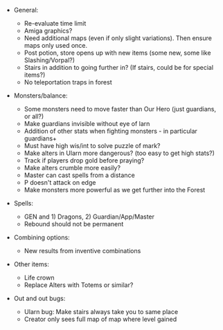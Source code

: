- General:
    - Re-evaluate time limit
    - Amiga graphics?
    - Need additional maps (even if only slight variations). Then ensure maps only used once.
    - Post potion, store opens up with new items (some new, some like Slashing/Vorpal?)
    - Stairs in addition to going further in? (If stairs, could be for special items?)
    - No teleportation traps in forest

- Monsters/balance:
    - Some monsters need to move faster than Our Hero (just guardians, or all?)
    - Make guardians invisible without eye of larn
    - Addition of other stats when fighting monsters - in particular guardians+
    - Must have high wis/int to solve puzzle of mark?
    - Make alters in Ularn more dangerous? (too easy to get high stats?)
    - Track if players drop gold before praying? 
    - Make alters crumble more easily?
    - Master can cast spells from a distance
    - P doesn't attack on edge
    - Make monsters more powerful as we get further into the Forest
              
- Spells:
    - GEN and 1) Dragons, 2) Guardian/App/Master
    - Rebound should not be permanent


- Combining options:
    - New results from inventive combinations

- Other items:
    - Life crown
    - Replace Alters with Totems or similar? 

- Out and out bugs:
    - Ularn bug: Make stairs always take you to same place
    - Creator only sees full map of map where level gained

